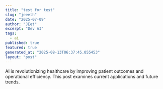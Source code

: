 ```yaml
---
title: "test for test"
slug: "jeeeth"
date: "2025-07-09"
author: "JEet"
excerpt: "Dev AI"
tags:
  - ai
published: true
featured: true
generated_at: "2025-08-13T06:37:45.055453"
layout: "post"
---
```


AI is revolutionizing healthcare by improving patient outcomes and operational efficiency. This post examines current applications and future trends.
